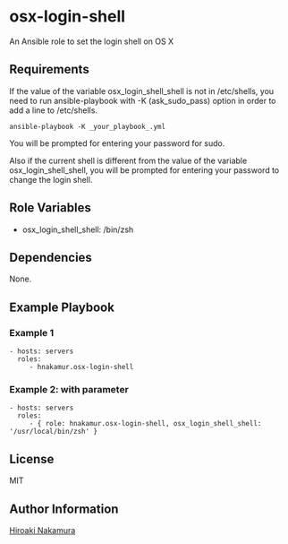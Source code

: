 osx-login-shell
===============

An Ansible role to set the login shell on OS X

Requirements
------------

If the value of the variable osx_login_shell_shell is not in /etc/shells,
you need to run ansible-playbook with -K (ask_sudo_pass) option
in order to add a line to /etc/shells.

```
ansible-playbook -K _your_playbook_.yml
```

You will be prompted for entering your password for sudo.

Also if the current shell is different from the value of the variable osx_login_shell_shell,
you will be prompted for entering your password to change the login shell.

Role Variables
--------------

- osx_login_shell_shell: /bin/zsh

Dependencies
------------

None.

Example Playbook
----------------

### Example 1

    - hosts: servers
      roles:
         - hnakamur.osx-login-shell

### Example 2: with parameter

    - hosts: servers
      roles:
         - { role: hnakamur.osx-login-shell, osx_login_shell_shell: '/usr/local/bin/zsh' }

License
-------

MIT

Author Information
------------------

[Hiroaki Nakamura]( http://hnakamur.github.io/ )
